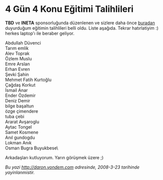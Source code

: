 # 4 Gün 4 Konu Eğitimi Talihlileri 

**TBD** ve **INETA** sponsorluğunda düzenlenen ve sizlere daha önce
[buradan](http://daron.yondem.com/tr/post/bfb7add2-9b32-462a-b833-99047fd31ffc)
duyurduğum eğitimin talihlileri belli oldu. Liste aşağıda. Tekrar
hatırlatiyim :) herkes laptop'ı ile beraber geliyor.

Abdullah Düvenci\
Tarım emlik\
Alev Toprak\
Özlem Muslu\
Emre Arslan\
Erhan Evren\
Şevki Şahin\
Mehmet Fatih Kurtoğlu\
Çağdaş Korkut\
İsmail Anar\
Ender Özdemir\
Deniz Demir\
bilge başaltun\
özge çimendere\
tuba çebi\
Ararat Avşaroglu\
Aytac Tongel\
Samet Kosmene\
Anıl gundogdu\
Lokman Anık\
Osman Bugra Buyukbese\

Arkadaşları kutluyorum. Yarın görüşmek üzere ;)


*Bu yazi http://daron.yondem.com adresinde, 2008-3-23 tarihinde yayinlanmistir.*
